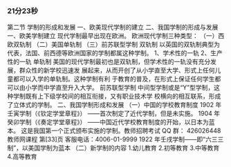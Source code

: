 ### 21分23秒

第二节 学制的形成和发展
一、欧美现代学制的建立
二、我国学制的形成与发展
一、欧美学制建立
现代学制最早出现在欧洲。
欧洲现代学制三种类型：
（一）西欧双轨制
（二）美国单轨制
（三）前苏联型学制
双轨制
以英国的双轨制典型为代表，法国、前西德等欧洲国家的学制都属这种学制。
1、学术性的一轨
2、生产性的一轨
单轨制
美国的现代学制最初也是双轨制，但学术性的一轨没有充分发展，群众性的新学校迅速发
展起来，从而开创了从小学直至大学、形式上任何儿童都可以入学的单轨制。这种学制有利
于教育的普及，在形式上保证任何学生都可以由小学而中学直至升入大学。
前苏联型学制
中间型学制或是“Y”型学制，这种学制既有上下级学校间的相互衔接，又有职业技术学
校横向的相互联系，形成了立体式的学制。
二、我国学制形成和发展
（一）中国的学校教育制度
1902 年壬寅学制（《钦定学堂章程》） ——首次制定了近代学制，但是未实施。
1904 年癸卯学制（《奏定学堂章程》） ——中国近代学校教育制度的开始，以日本为蓝本。
这是我国第一个正式颁布实施的学制。教师招聘考试 QQ 群： 426026448
教师网课程 第[33]页 客服电话：4006-01-9999
1922 年壬戌学制——即“六三三制”，以美国学制为蓝本
（二）新学制的内容
1.幼儿教育
2.初等教育
3.中等教育
4.高等教育
